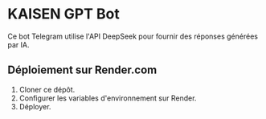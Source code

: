 # KAISEN GPT Bot

Ce bot Telegram utilise l'API DeepSeek pour fournir des réponses générées par IA.

## Déploiement sur Render.com
1. Cloner ce dépôt.
2. Configurer les variables d'environnement sur Render.
3. Déployer.

